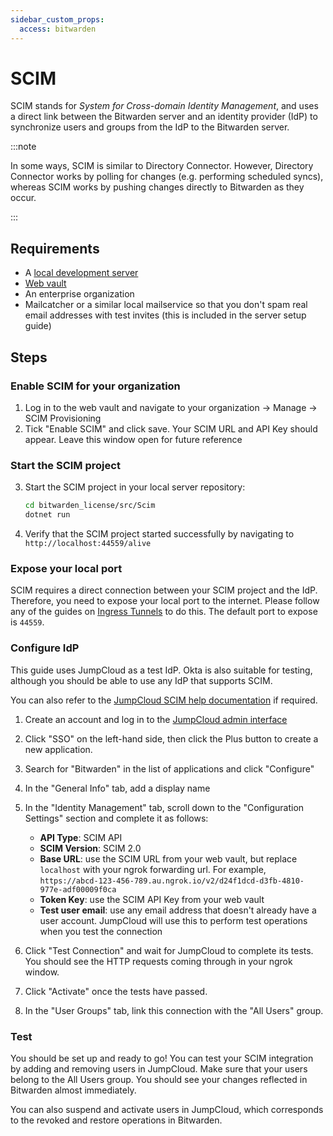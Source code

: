 ```yaml
---
sidebar_custom_props:
  access: bitwarden
---
```


# SCIM

SCIM stands for _System for Cross-domain Identity Management_, and uses a direct link between the
Bitwarden server and an identity provider (IdP) to synchronize users and groups from the IdP to the
Bitwarden server.

:::note

In some ways, SCIM is similar to Directory Connector. However, Directory Connector works by polling
for changes (e.g. performing scheduled syncs), whereas SCIM works by pushing changes directly to
Bitwarden as they occur.

:::

## Requirements

- A [local development server](./guide.mdx)
- [Web vault](../clients/web-vault/index.mdx)
- An enterprise organization
- Mailcatcher or a similar local mailservice so that you don't spam real email addresses with test
  invites (this is included in the server setup guide)

## Steps

### Enable SCIM for your organization

1. Log in to the web vault and navigate to your organization -> Manage -> SCIM Provisioning
2. Tick "Enable SCIM" and click save. Your SCIM URL and API Key should appear. Leave this window
   open for future reference

### Start the SCIM project

3. Start the SCIM project in your local server repository:

   ```bash
   cd bitwarden_license/src/Scim
   dotnet run
   ```

4. Verify that the SCIM project started successfully by navigating to `http://localhost:44559/alive`

### Expose your local port

SCIM requires a direct connection between your SCIM project and the IdP. Therefore, you need to
expose your local port to the internet. Please follow any of the guides on
[Ingress Tunnels](./tunnel.md) to do this. The default port to expose is `44559`.

### Configure IdP

This guide uses JumpCloud as a test IdP. Okta is also suitable for testing, although you should be
able to use any IdP that supports SCIM.

You can also refer to the
[JumpCloud SCIM help documentation](https://support.jumpcloud.com/support/s/article/Custom-SCIM-Identity-Management)
if required.

1. Create an account and log in to the
   [JumpCloud admin interface](https://console.jumpcloud.com/login/admin)

2. Click "SSO" on the left-hand side, then click the Plus button to create a new application.

3. Search for "Bitwarden" in the list of applications and click "Configure"

4. In the "General Info" tab, add a display name

5. In the "Identity Management" tab, scroll down to the "Configuration Settings" section and
   complete it as follows:

   - **API Type**: SCIM API
   - **SCIM Version**: SCIM 2.0
   - **Base URL**: use the SCIM URL from your web vault, but replace `localhost` with your ngrok
     forwarding url. For example,
     `https://abcd-123-456-789.au.ngrok.io/v2/d24f1dcd-d3fb-4810-977e-adf00009f0ca`
   - **Token Key**: use the SCIM API Key from your web vault
   - **Test user email**: use any email address that doesn't already have a user account. JumpCloud
     will use this to perform test operations when you test the connection

6. Click "Test Connection" and wait for JumpCloud to complete its tests. You should see the HTTP
   requests coming through in your ngrok window.

7. Click "Activate" once the tests have passed.

8. In the "User Groups" tab, link this connection with the "All Users" group.

### Test

You should be set up and ready to go! You can test your SCIM integration by adding and removing
users in JumpCloud. Make sure that your users belong to the All Users group. You should see your
changes reflected in Bitwarden almost immediately.

You can also suspend and activate users in JumpCloud, which corresponds to the revoked and restore
operations in Bitwarden.
